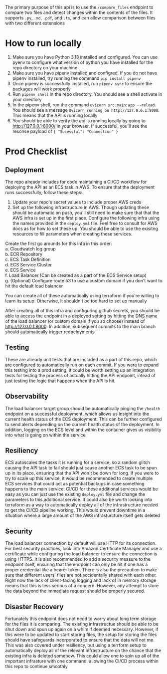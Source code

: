 The primary purpose of this api is to use the ```/compare_files``` endpoint to compare two files and detect changes within the contents of the files. It supports ```.py```, ```.md```, ```.pdf```, and ```.ts```, and can allow comparison between files with two different extensions

# How to run locally
1. Make sure you have Python 3.13 installed and configured. You can use pyenv to configure what version of python you have installed for the repo directory on your machine
2. Make sure you have pipenv installed and configred. If you do not have pipenv installed, try running the command ```pip install pipenv```
3. Once pipenv is successfully installed, run ```pipenv sync``` to ensure the packages will work properly
4. Run ```pipenv shell``` in the repo directory. You should see a shell activate in your directory
5. In the pipenv shell, run the command ```uvicorn src.main:app --reload```. You should see a message  ``Uvicorn running on http://127.0.0.1:8000``. This means that the API is running locally
6. You should be able to verify the api is running locally by going to http://127.0.0.1:8000/ in your browser. If successful, you'll see the resonse payload of ```{
"Sucessful": "Connection"
}```



# Prod Checklist 

## Deployment
The repo already includes for code maintaining a CI/CD workflow for deploying the API as an ECS task in AWS. To ensure that the deployment runs successfully, follow these steps:
  1. Update your repo's secret values to include proper AWS creds
  2. Set up the following infrastructure in AWS. Though updating these should be automatic on push, you'll still need to make sure that that the AWS infra is set up in the first place. Configure the following infra using the names provided in the ```deploy.yml``` file. Feel free to consult for AWS docs as for how to set these up. You should be able to use the exisitng resources to fill parameters when creating these services. 
     
   Create the first go arounds for this infa in this order: \
   a. Cloudwatch log group \
   b. ECR Repository \
   c. ECS Task Definition \
   d. ECS Service Cluster \
   e. ECS Service \
   f. Load Balancer (Can be created as a part of the ECS Service setup) \
   g. (Optional) Configure route 53 to use a custom domain if you don't want to hit the default load balancer
   
   You can create all of these automatically using terraform if you're willing to learn its setup. Otherwise, it shouldn't be too hard to set up manually 

After creating all of this infra and configuring github secrets, you should be able to access the endpoint in a deployed setting by hitting the DNS name of the load balancer (or custom domain if you so choose) instead of http://127.0.0.1:8000. In addition, subsequent commits to the main branch should automatically trigger redpeloyments

## Testing
These are already unit tests that are included as a part of this repo, which are configured to automatically run on each commit. If you were to expand this testing into a prod setting, it could be worth setting up an integration tests for testing the process of actually hitting the API endpoint, intead of just testing the logic that happens when the API is hit.  

## Observability
The load balancer target group should be automatically pinging the ```/health``` endpoint on a successful deployment, which allows us insight into the current health status of the ECS deployment. This can be further configured to send alerts depending on the current health status of the deployment. In addition, logging on the ECS level and within the container gives us visibility into what is going on within the service

## Resiliency
ECS autoscales the tasks it is running for a service, so a random glitch causing the API task to fail should just cause another ECS task to be spun up in its place, ensuring that the API won't be down for long. If you were to try to scale up this service, it would be recommended to create multiple ECS services that could act as potential backups in case something happens to the main service. CI/CD for these additional services would be easy as you can just use the existing ```deploy.yml``` file and change the parameters to this additional service. It could also be worth looking into terraform as a way to automatically deploy all of the infrastructure needed to get the CI/CD pipeline working. This would prevent downtime in a situation where a large amount of the AWS infrasturcture itself gets deleted 

## Security
The load balancer connection by default will use HTTP for its connection. For best security practices, look into Amazon Certificate Manager and use a certificate while configuring the load balancer to ensure the connection is using HTTPS. It is also recommended to add a security measure to the endpoint itself, ensuring that the endpoint can only be hit if one has a proper credential like a bearer token. There is also the precaution to  make sure that different users' files are not accidentally shared with each other. Right now the lack of client-facing logging and lack of in memory storage means that this is less serious of a concern. However, any attempt to store the data beyond the immediate request should be properly secured. 

## Disaster Recovery
Fortunately this endpoint does not need to worry about long term storage for the files it is comparing. The existing infrastructue should be able to be shut down and spun up again on a whim if deemed necessary. However, if this were to be updated to start storing files, the setup for storing the files should have safeguards incorporated to ensure that the data will not me. This was also covered under resiliency, but using a terrform setup to automatically deploy all of the relevant infrastructure on the chance that the existing infra is deleted somehow. This could allow one to spin up all of the important infrasture with one command, allowing the CI/CD process within this repo to continue smoothly
